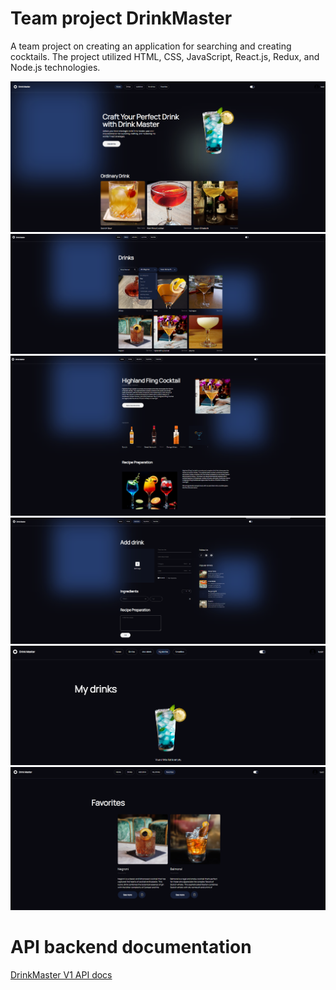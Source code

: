 # Team project DrinkMaster

A team project on creating an application for searching and creating cocktails. 
The project utilized HTML, CSS, JavaScript, React.js, Redux, and Node.js technologies.

![Page](./src/assets/HomePageScreen.png)
![Page](./src/assets/DrinksPageScreen.png)
![Page](./src/assets/SeeMoreScreen.png)
![Page](./src/assets/AddDrinkPageScreen.png)
![Page](./src/assets/MyDrinksPageScreen.png)
![Page](./src/assets/FavoritesPageScreen.png)

# API backend documentation

[DrinkMaster V1 API docs](https://drinks-whm4.onrender.com/api-docs/#/)
